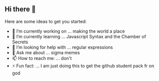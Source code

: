 ## Hi there 👋

Here are some ideas to get you started:

- 🔭 I’m currently working on ... making the world a place
- 🌱 I’m currently learning ... Javascript Syntax and the Chamber of Secrets
- 🤔 I’m looking for help with ... regular expressions
- 💬 Ask me about ... sigma memes
- 📫 How to reach me: ... don't
- ⚡ Fun fact: ... I am just doing this to get the github student pack fr on god
